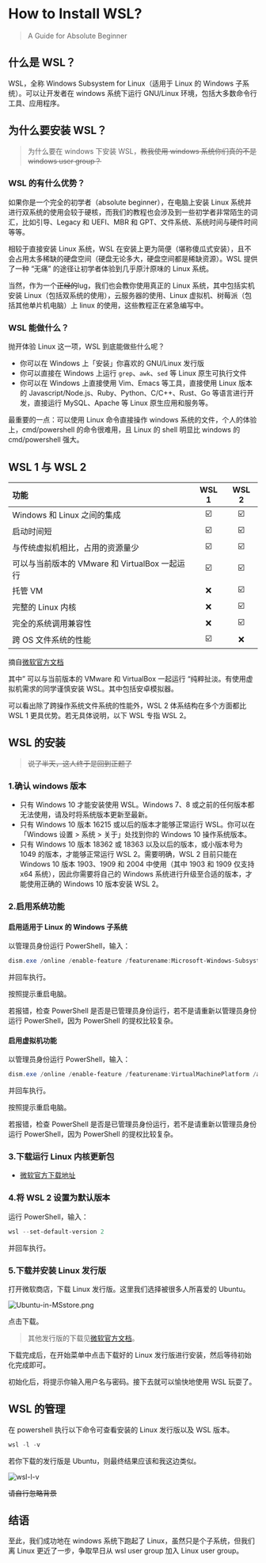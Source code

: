 # How to Install WSL?

> A Guide for Absolute Beginner

## 什么是 WSL？

WSL，全称 Windows Subsystem for Linux（适用于 Linux 的 Windows 子系统）。可以让开发者在 windows 系统下运行 GNU/Linux 环境，包括大多数命令行工具、应用程序。

## 为什么要安装 WSL？

> 为什么要在 windows 下安装 WSL，~~教我使用 windows 系统你们真的不是 windows user group？~~

### WSL 的有什么优势？

如果你是一个完全的初学者（absolute beginner），在电脑上安装 Linux 系统并进行双系统的使用会较于硬核，而我们的教程也会涉及到一些初学者非常陌生的词汇，比如引导、Legacy 和 UEFI、MBR 和 GPT、文件系统、系统时间与硬件时间等等。

相较于直接安装 Linux 系统，WSL 在安装上更为简便（堪称傻瓜式安装），且不会占用太多稀缺的硬盘空间（硬盘无论多大，硬盘空间都是稀缺资源）。WSL 提供了一种 “无痛” 的途径让初学者体验到几乎原汁原味的 Linux 系统。

当然，作为一个<s>正经的</s>lug，我们也会教你使用真正的 Linux 系统，其中包括实机安装 Linux（包括双系统的使用），云服务器的使用、Linux 虚拟机、树莓派（包括其他单片机电脑）上 linux 的使用，这些教程正在紧急编写中。

### WSL 能做什么？

抛开体验 Linux 这一项，WSL 到底能做些什么呢？

- 你可以在 Windows 上「安装」你喜欢的 GNU/Linux 发行版
- 你可以直接在 Windows 上运行 `grep`、`awk`、`sed` 等 Linux 原生可执行文件
- 你可以在 Windows 上直接使用 Vim、Emacs 等工具，直接使用 Linux 版本的 Javascript/Node.js、Ruby、Python、C/C++、Rust、Go 等语言进行开发，直接运行 MySQL、Apache 等 Linux 原生应用和服务等。

最重要的一点：可以使用 Linux 命令直接操作 windows 系统的文件，个人的体验上，cmd/powershell 的命令很难用，且 Linux 的 shell 明显比 windows 的 cmd/powershell 强大。

## WSL 1 与 WSL 2

| 功能 |WSL 1|WSL 2|
|:--|:-:|:-:|
|Windows 和 Linux 之间的集成 |:ballot_box_with_check:|:ballot_box_with_check:|
| 启动时间短 |:ballot_box_with_check:|:ballot_box_with_check:|
| 与传统虚拟机相比，占用的资源量少 |:ballot_box_with_check:|:ballot_box_with_check:|
| 可以与当前版本的 VMware 和 VirtualBox 一起运行 |:ballot_box_with_check:|:ballot_box_with_check:|
| 托管 VM|:x:|:ballot_box_with_check:|
| 完整的 Linux 内核 |:x:|:ballot_box_with_check:|
| 完全的系统调用兼容性 |:x:|:ballot_box_with_check:|
| 跨 OS 文件系统的性能 |:ballot_box_with_check:|:x:|

<!-- ![wsl1vswsl2](https://gitee.com/SoraShu/image/raw/master/image_0/wsl1vswsl2.png) -->

摘自[微软官方文档](https://docs.microsoft.com/zh-cn/windows/wsl/compare-versions#comparing-features)

其中” 可以与当前版本的 VMware 和 VirtualBox 一起运行 “纯粹扯淡。有使用虚拟机需求的同学谨慎安装 WSL。其中包括安卓模拟器。

可以看出除了跨操作系统文件系统的性能外，WSL 2 体系结构在多个方面都比 WSL 1 更具优势。若无具体说明，以下 WSL 专指 WSL 2。

## WSL 的安装

> <s>说了半天，这人终于是回到正题了</s>

### 1.确认 windows 版本

- 只有 Windows 10 才能安装使用 WSL。Windows 7、8 或之前的任何版本都无法使用，请及时将系统版本更新至最新。  
- 只有 Windows 10 版本 16215 或以后的版本才能够正常运行 WSL。你可以在「Windows 设置 > 系统 > 关于」处找到你的 Windows 10 操作系统版本。  
- 只有 Windows 10 版本 18362 或 18363 以及以后的版本，或小版本号为 1049 的版本，才能够正常运行 WSL 2。需要明确，WSL 2 目前只能在 Windows 10 版本 1903、1909 和 2004 中使用（其中 1903 和 1909 仅支持 x64 系统），因此你需要将自己的 Windows 系统进行升级至合适的版本，才能使用正确的 Windows 10 版本安装 WSL 2。

### 2.启用系统功能

#### 启用适用于 Linux 的 Windows 子系统

以管理员身份运行 PowerShell，输入：

```powershell
dism.exe /online /enable-feature /featurename:Microsoft-Windows-Subsystem-Linux /all /norestart
```
并回车执行。

按照提示重启电脑。

若报错，检查 PowerShell 是否是已管理员身份运行，若不是请重新以管理员身份运行 PowerShell，因为 PowerShell 的提权比较复杂。

#### 启用虚拟机功能

以管理员身份运行 PowerShell，输入：
```powershell
dism.exe /online /enable-feature /featurename:VirtualMachinePlatform /all /norestart
```
并回车执行。

按照提示重启电脑。

若报错，检查 PowerShell 是否是已管理员身份运行，若不是请重新以管理员身份运行 PowerShell，因为 PowerShell 的提权比较复杂。

### 3.下载运行 Linux 内核更新包

- [微软官方下载地址](https://wslstorestorage.blob.core.windows.net/wslblob/wsl_update_x64.msi)
<!-- - []() -->

### 4.将 WSL 2 设置为默认版本

运行 PowerShell，输入：
```powershell
wsl --set-default-version 2
```
并回车执行。

### 5.下载并安装 Linux 发行版

打开微软商店，下载 Linux 发行版。这里我们选择被很多人所喜爱的 Ubuntu。

![Ubuntu-in-MSstore.png](https://gitee.com/SoraShu/image/raw/master/image_0/Ubuntu-in-MSstore.png)

点击下载。

> 其他发行版的下载见[微软官方文档](https://docs.microsoft.com/zh-cn/windows/wsl/install-manual#step-6---install-your-linux-distribution-of-choice)。

下载完成后，在开始菜单中点击下载好的 Linux 发行版进行安装，然后等待初始化完成即可。

初始化后，将提示你输入用户名与密码。接下去就可以愉快地使用 WSL 玩耍了。

## WSL 的管理

在 powershell 执行以下命令可查看安装的 Linux 发行版以及 WSL 版本。
```powershell
wsl -l -v
```
若你下载的发行版是 Ubuntu，则最终结果应该和我这边类似。

![wsl-l-v](https://gitee.com/SoraShu/image/raw/master/image_0/wsl-l-v.png)

<s>请自行忽略背景</s>

## 结语

至此，我们成功地在 windows 系统下跑起了 Linux，虽然只是个子系统，但我们离 Linux 更近了一步，争取早日从 wsl user group 加入 Linux user group。